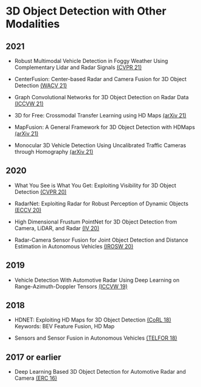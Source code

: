 # 3D Object Detection with Other Modalities

## 2021

- Robust Multimodal Vehicle Detection in Foggy Weather Using Complementary Lidar and Radar Signals [(CVPR 21)](https://openaccess.thecvf.com/content/CVPR2021/papers/Qian_Robust_Multimodal_Vehicle_Detection_in_Foggy_Weather_Using_Complementary_Lidar_CVPR_2021_paper.pdf)

- CenterFusion: Center-based Radar and Camera Fusion for 3D Object Detection [(WACV 21)](https://openaccess.thecvf.com/content/WACV2021/papers/Nabati_CenterFusion_Center-Based_Radar_and_Camera_Fusion_for_3D_Object_Detection_WACV_2021_paper.pdf)

- Graph Convolutional Networks for 3D Object Detection on Radar Data [(ICCVW 21)](https://openaccess.thecvf.com/content/ICCV2021W/AVVision/papers/Meyer_Graph_Convolutional_Networks_for_3D_Object_Detection_on_Radar_Data_ICCVW_2021_paper.pdf)

- 3D for Free: Crossmodal Transfer Learning using HD Maps [(arXiv 21)](https://arxiv.org/pdf/2008.10592.pdf)

- MapFusion: A General Framework for 3D Object Detection with HDMaps [(arXiv 21)](https://arxiv.org/pdf/2103.05929.pdf)

- Monocular 3D Vehicle Detection Using Uncalibrated Traffic Cameras through Homography [(arXiv 21)](https://arxiv.org/pdf/2103.15293.pdf)

## 2020

- What You See is What You Get: Exploiting Visibility for 3D Object Detection [(CVPR 20)](https://openaccess.thecvf.com/content_CVPR_2020/papers/Hu_What_You_See_is_What_You_Get_Exploiting_Visibility_for_CVPR_2020_paper.pdf)

- RadarNet: Exploiting Radar for Robust Perception of Dynamic Objects [(ECCV 20)](https://www.ecva.net/papers/eccv_2020/papers_ECCV/papers/123630477.pdf)

- High Dimensional Frustum PointNet for 3D Object Detection from Camera, LiDAR, and Radar [(IV 20)](https://ieeexplore.ieee.org/stamp/stamp.jsp?arnumber=9304655)

- Radar-Camera Sensor Fusion for Joint Object Detection and Distance Estimation in Autonomous Vehicles [(IROSW 20)](https://arxiv.org/pdf/2009.08428.pdf)

## 2019

- Vehicle Detection With Automotive Radar Using Deep Learning on Range-Azimuth-Doppler Tensors [(ICCVW 19)](https://openaccess.thecvf.com/content_ICCVW_2019/papers/CVRSUAD/Major_Vehicle_Detection_With_Automotive_Radar_Using_Deep_Learning_on_Range-Azimuth-Doppler_ICCVW_2019_paper.pdf)

## 2018

- HDNET: Exploiting HD Maps for 3D Object Detection [(CoRL 18)](http://proceedings.mlr.press/v87/yang18b/yang18b.pdf)\
Keywords: BEV Feature Fusion, HD Map

- Sensors and Sensor Fusion in Autonomous Vehicles [(TELFOR 18)](https://ieeexplore.ieee.org/stamp/stamp.jsp?arnumber=8612054)

## 2017 or earlier

- Deep Learning Based 3D Object Detection for Automotive Radar and Camera [(ERC 16)](https://ieeexplore.ieee.org/stamp/stamp.jsp?arnumber=8904867)